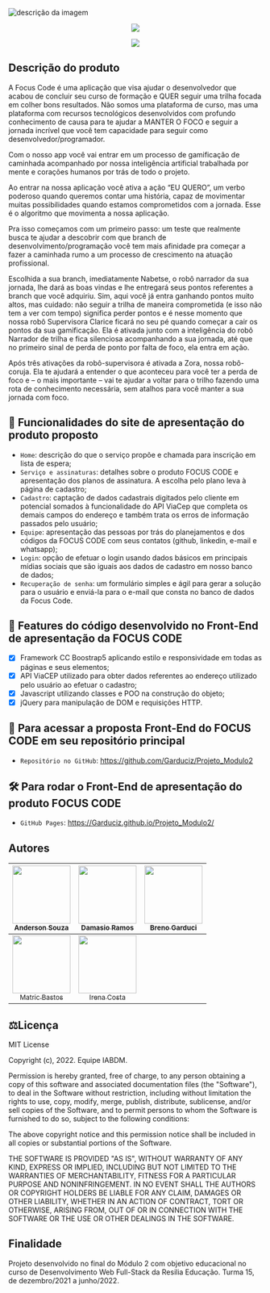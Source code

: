 ![descrição da imagem](https://github.com/irenacosta/Projeto_Modulo2/blob/fa2e7fce045ae24b5eee0a8e9b2160c41ddcad15/img/Produto%20Focus%20Code%20(2).png)

<p align="center">
<img src="http://img.shields.io/static/v1?label=FRONT-END&message=CONCLUIDO&color=GREEN&style=for-the-badge"/>
</p>


<p align="center">
<img src="http://img.shields.io/static/v1?label=I.A.&message=ARQUITETURA%20EM%20DESENVOLVIMENTO%20E%20TESTES&color=GREEN&style=for-the-badge"/>
</p>

## Descrição do produto 

A Focus Code é uma aplicação que visa ajudar o desenvolvedor que acabou de concluir seu curso de formação e QUER seguir uma trilha focada em colher bons resultados. Não somos uma plataforma de curso, mas uma plataforma com recursos tecnológicos desenvolvidos com profundo conhecimento de causa para te ajudar a MANTER O FOCO e seguir a jornada incrível que você tem capacidade para seguir como desenvolvedor/programador.

Com o nosso app você vai entrar em um processo de gamificação de caminhada acompanhado por nossa inteligência artificial trabalhada por mente e corações humanos por trás de todo o projeto.

Ao entrar na nossa aplicação você ativa a ação “EU QUERO”, um verbo poderoso quando queremos contar uma história, capaz de movimentar muitas possibilidades quando estamos comprometidos com a jornada. Esse é o algoritmo que movimenta a nossa aplicação.

Pra isso começamos com um primeiro passo: um teste que realmente busca te ajudar a descobrir com que branch de desenvolvimento/programação você tem mais afinidade pra começar a fazer a caminhada rumo a um processo de crescimento na atuação profissional.

Escolhida a sua branch, imediatamente Nabetse, o robô narrador da sua jornada, lhe dará as boas vindas e lhe entregará seus pontos referentes a branch que você adquiriu. Sim, aqui você já entra ganhando pontos muito altos, mas cuidado: não seguir a trilha de maneira comprometida (e isso não tem a ver com tempo) significa perder pontos e é nesse momento que nossa robô Supervisora Clarice ficará no seu pé quando começar a cair os pontos da sua gamificação. Ela é ativada junto com a inteligência do robô Narrador de trilha e fica silenciosa acompanhando a sua jornada, até que no primeiro sinal de perda de ponto por falta de foco, ela entra em ação.

Após três ativações da robô-supervisora é ativada a Zora, nossa robô-coruja. Ela te ajudará a entender o que aconteceu para você ter a perda de foco e – o mais importante – vai te ajudar a voltar para o trilho fazendo uma rota de conhecimento necessária, sem atalhos para você manter a sua jornada com foco. 


## :hammer: Funcionalidades do site de apresentação do produto proposto

- `Home`: descrição do que o serviço propõe e chamada para inscrição em lista de espera;
- `Serviço e assinaturas`: detalhes sobre o produto FOCUS CODE e apresentação dos planos de assinatura. A escolha pelo plano leva à página de cadastro;
- `Cadastro`: captação de dados cadastrais digitados pelo cliente em potencial somados à funcionalidade do API ViaCep que completa os demais campos do endereço e também trata os    erros de informação passados pelo usuário;
- `Equipe`: apresentação das pessoas por trás do planejamentos e dos códigos da FOCUS CODE com seus contatos (github, linkedin, e-mail e whatsapp);
- `Login`: opção de efetuar o login usando dados básicos em principais mídias sociais que são iguais aos dados de cadastro em nosso banco de dados;
- `Recuperação de senha`: um formulário simples e ágil para gerar a solução para o usuário e enviá-la para o e-mail que consta no banco de dados da Focus Code.

## :hammer: Features do código desenvolvido no Front-End de apresentação da FOCUS CODE

- [x] Framework CC Boostrap5 aplicando estilo e responsividade em todas as páginas e seus elementos;
- [x] API ViaCEP utilizado para obter dados referentes ao endereço utilizado pelo usuário ao efetuar o cadastro;
- [x] Javascript utilizando classes e POO na construção do objeto;
- [x] jQuery para manipulação de DOM e requisições HTTP.

## 📁 Para acessar a proposta Front-End do FOCUS CODE em seu repositório principal
- `Repositório no GitHub`: https://github.com/Garduciz/Projeto_Modulo2

## 🛠️ Para rodar o Front-End de apresentação do produto FOCUS CODE
- `GitHub Pages`: https://Garduciz.github.io/Projeto_Modulo2/


## Autores

| [<img src="https://avatars.githubusercontent.com/u/96266819?v=4" width=115><br><sub>Anderson Souza</sub>](https://github.com/Andersonjmc) |  [<img src="https://avatars.githubusercontent.com/u/96209345?v=4" width=115><br><sub>Damasio Ramos</sub>](https://github.com/DamasioRamos) |  [<img src="https://avatars.githubusercontent.com/u/94760419?v=4" width=115><br><sub>Breno Garduci</sub>](https://github.com/Garduciz) |
| :---: | :---: | :---: |
| [<img src="https://avatars.githubusercontent.com/u/55266551?v=4" width=115><br><sub>Matric Bastos</sub>](https://github.com/matricbts) |  [<img src="https://avatars.githubusercontent.com/u/94466133?v=4" width=115><br><sub>Irena Costa</sub>](https://github.com/irenacosta) |

## ⚖️Licença
MIT License

Copyright (c), 2022. Equipe IABDM.

Permission is hereby granted, free of charge, to any person obtaining a copy of this software and associated documentation files (the "Software"), to deal
in the Software without restriction, including without limitation the rights to use, copy, modify, merge, publish, distribute, sublicense, and/or sell
copies of the Software, and to permit persons to whom the Software is furnished to do so, subject to the following conditions:

The above copyright notice and this permission notice shall be included in all copies or substantial portions of the Software.

THE SOFTWARE IS PROVIDED "AS IS", WITHOUT WARRANTY OF ANY KIND, EXPRESS OR IMPLIED, INCLUDING BUT NOT LIMITED TO THE WARRANTIES OF MERCHANTABILITY,
FITNESS FOR A PARTICULAR PURPOSE AND NONINFRINGEMENT. IN NO EVENT SHALL THE AUTHORS OR COPYRIGHT HOLDERS BE LIABLE FOR ANY CLAIM, DAMAGES OR OTHER
LIABILITY, WHETHER IN AN ACTION OF CONTRACT, TORT OR OTHERWISE, ARISING FROM, OUT OF OR IN CONNECTION WITH THE SOFTWARE OR THE USE OR OTHER DEALINGS IN THE
SOFTWARE.

## Finalidade
Projeto desenvolvido no final do Módulo 2 com objetivo educacional no curso de Desenvolvimento Web Full-Stack da Resilia Educação. Turma 15, de dezembro/2021 a junho/2022.

